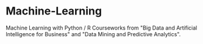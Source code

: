 # Machine-Learning
Machine Learning with Python / R
Courseworks from "Big Data and Artificial Intelligence for Business" and "Data Mining and Predictive Analytics".

